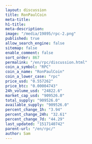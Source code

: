 ```yaml
---
layout: discussion
title: RonPaulCoin
meta-title: 
h1-title: 
meta-description: 
image: "/media/19895/rpc-2.png"
published: true
allow_search_engine: false
sitemap: false
enable_comment: false
sort_order: 867
permalink: "/en/rpc/discussion.html"
coin_a_symbol: "RPC"
coin_a_name: "RonPaulCoin"
coin_a_lower_case: "rpc"
price_usd: "0.557262"
price_btc: "0.00004743"
24h_volume_usd: "24822.6"
market_cap_usd: "909526.0"
total_supply: "909526.0"
available_supply: "909526.0"
percent_change_1h: "3.94"
percent_change_24h: "32.61"
percent_change_7d: "44.29"
last_updated: "1517140742"
parent-url: "/en/rpc/"
author: Sam
---
```


